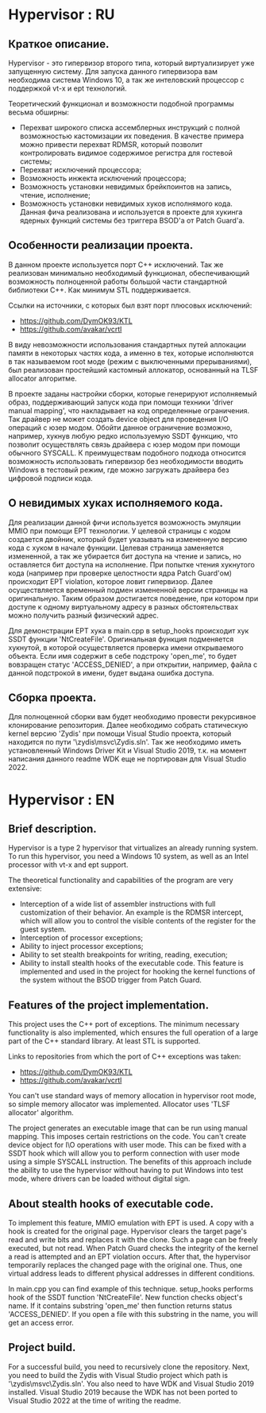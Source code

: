 # Hypervisor : RU

## Краткое описание.

Hypervisor - это гипервизор второго типа, который виртуализирует уже запущенную систему. 
Для запуска данного гипервизора вам необходима система Windows 10, а так же интеловский
процессор с поддержкой vt-x и ept технологий.

Теоретический функционал и возможности подобной программы весьма обширны: 
- Перехват широкого списка ассемблерных инструкций с полной возможностью
кастомизации их поведения. В качестве примера можно привести перехват RDMSR,
который позволит контролировать видимое содержимое регистра для гостевой системы;
- Перехват исключений процессора;
- Возможность инжекта исключений процессора;
- Возможность установки невидимых брейкпоинтов на запись, чтение, исполнение;
- Возможность установки невидимых хуков исполнямого кода. Данная фича реализована
и используется в проекте для хукинга ядерных функций системы без триггера BSOD'а
от Patch Guard'а. 

## Особенности реализации проекта.

В данном проекте используется порт C++ исключений. Так же реализован минимально
необходимый функционал, обеспечивающий возможность полноценной работы большой 
части стандартной библиотеки C++. Как минимум STL поддерживается. 

Ссылки на источники, с которых был взят порт плюсовых исключений:
- https://github.com/DymOK93/KTL
- https://github.com/avakar/vcrtl

В виду невозможности использования стандартных путей аллокации памяти в некоторых частях кода, 
а именно в тех, которые исполняются в так называемом root моде (режим с выключенными прерываниями), 
был реализован простейший кастомный аллокатор, основанный на TLSF allocator алгоритме.

В проекте заданы настройки сборки, которые генерируют исполняемый образ, поддерживающий
запуск кода при помощи техники 'driver manual mapping', что накладывает на код определенные
ограничения. Так драйвер не может создать device object для проведения I/O операций с юзер
модом. Обойти данное ограничение возможно, например, хукнув любую редко используемую SSDT
функцию, что позволит осуществлять связь драйвера с юзер модом при помощи обычного SYSCALL.
К преимуществам подобного подхода относится возможность использовать гипервизор без необходимости
вводить Windows в тестовый режим, где можно загружать драйвера без цифровой подписи кода.

## О невидимых хуках исполняемого кода.

Для реализации данной фичи используется возможность эмуляции MMIO при помощи EPT технологии.
У целевой страницы с кодом создается двойник, который будет указывать на измененную версию кода
с хуком в начале функции. Целевая страница заменяется измененной, а так же убирается бит доступа 
на чтение и запись, но оставляется бит доступа на исполнение. При попытке чтения хукнутого кода 
(например при проверке целостности ядра Patch Guard'ом) происходит EPT violation, которое ловит 
гипервизор. Далее осуществляется временный подмен измененной версии страницы на оригинальную. 
Таким образом достигается поведение, при котором при доступе к одному виртуальному адресу в разных 
обстоятельствах можно получить разный физический адрес.

Для демонстрации EPT хука в main.cpp в setup_hooks происходит хук SSDT функции 'NtCreateFile'.
Оригинальная функция подменяется хукнутой, в которой осуществляется проверка имени открываемого
объекта. Если имя содержит в себе подстроку 'open_me', то будет вовзращен статус 'ACCESS_DENIED',
а при открытии, например, файла с данной подстрокой в имени, будет выдана ошибка доступа.

## Сборка проекта.

Для полноценной сборки вам будет необходимо провести рекурсивное клонирование репозитория.
Далее необходимо собрать статическую kernel версию 'Zydis' при помощи Visual Studio проекта,
который находится по пути '\zydis\msvc\Zydis.sln'. Так же необходимо иметь установленный
Windows Driver Kit и Visual Studio 2019, т.к. на момент написания данного readme
WDK еще не портирован для Visual Studio 2022.

# Hypervisor : EN

## Brief description.

Hypervisor is a type 2 hypervisor that virtualizes an already running system. To run this hypervisor, 
you need a Windows 10 system, as well as an Intel processor with vt-x and ept support.

The theoretical functionality and capabilities of the program are very extensive:
- Interception of a wide list of assembler instructions with full customization of their behavior. 
An example is the RDMSR intercept, which will allow you to control the visible contents of the register 
for the guest system.
- Interception of processor exceptions;
- Ability to inject processor exceptions;
- Ability to set stealth breakpoints for writing, reading, execution;
- Ability to install stealth hooks of the executable code. This feature is implemented and used in the 
project for hooking the kernel functions of the system without the BSOD trigger from Patch Guard.

## Features of the project implementation.

This project uses the C++ port of exceptions. The minimum necessary functionality is also implemented, 
which ensures the full operation of a large part of the C++ standard library. At least STL is supported.

Links to repositories from which the port of C++ exceptions was taken:
- https://github.com/DymOK93/KTL
- https://github.com/avakar/vcrtl

You can't use standard ways of memory allocation in hypervisor root mode, so simple memory 
allocator was implemented. Allocator uses 'TLSF allocator' algorithm.

The project generates an executable image that can be run using manual mapping.
This imposes certain restrictions on the code. You can't create device object for I\O operations 
with user mode. This can be fixed with a SSDT hook which will allow you to perform connection
with user mode using a simple SYSCALL instruction. The benefits of this approach include the ability 
to use the hypervisor without having to put Windows into test mode, where drivers can be loaded without digital sign.

## About stealth hooks of executable code.

To implement this feature, MMIO emulation with EPT is used. A copy with a hook is created for the original page.
Hypervisor clears the target page's read and write bits and replaces it with the clone. Such a page can be freely 
executed, but not read. When Patch Guard checks the integrity of the kernel a read is attempted and an EPT violation 
occurs. After that, the hypervisor temporarily replaces the changed page with the original one. Thus, one virtual 
address leads to different physical addresses in different conditions.

In main.cpp you can find example of this technique. setup_hooks performs hook of the SSDT function 'NtCreateFile'.
New function checks object's name. If it contains substring 'open_me' then function returns status 'ACCESS_DENIED'.
If you open a file with this substring in the name, you will get an access error.

## Project build.

For a successful build, you need to recursively clone the repository. Next, you need to build the Zydis with
Visual Studio project which path is '\zydis\msvc\Zydis.sln'. You also need to have WDK and Visual Studio 2019 installed.
Visual Studio 2019 because the WDK has not been ported to Visual Studio 2022 at the time of writing the readme.
